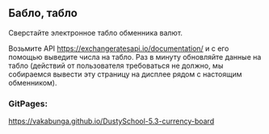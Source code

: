 ## Бабло, табло

Сверстайте электронное табло обменника валют.

Возьмите API https://exchangeratesapi.io/documentation/ и с его помощью выведите числа на табло. Раз в минуту обновляйте данные на табло (действий от пользователя требоваться не должно, мы собираемся вывести эту страницу на дисплее рядом с настоящим обменником).

### GitPages:

https://vakabunga.github.io/DustySchool-5.3-currency-board